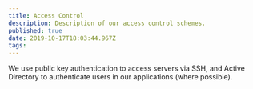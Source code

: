 ```yaml
---
title: Access Control
description: Description of our access control schemes.
published: true
date: 2019-10-17T18:03:44.967Z
tags: 
---
```


We use public key authentication to access servers via SSH, and Active Directory to authenticate users in our applications (where possible).